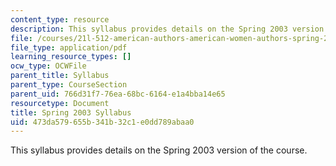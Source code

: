 ```yaml
---
content_type: resource
description: This syllabus provides details on the Spring 2003 version of the course.
file: /courses/21l-512-american-authors-american-women-authors-spring-2003/473da579655b341b32c1e0dd789abaa0_21L512_syllabus_spring_03.pdf
file_type: application/pdf
learning_resource_types: []
ocw_type: OCWFile
parent_title: Syllabus
parent_type: CourseSection
parent_uid: 766d31f7-76ea-68bc-6164-e1a4bba14e65
resourcetype: Document
title: Spring 2003 Syllabus
uid: 473da579-655b-341b-32c1-e0dd789abaa0
---
```

This syllabus provides details on the Spring 2003 version of the course.

